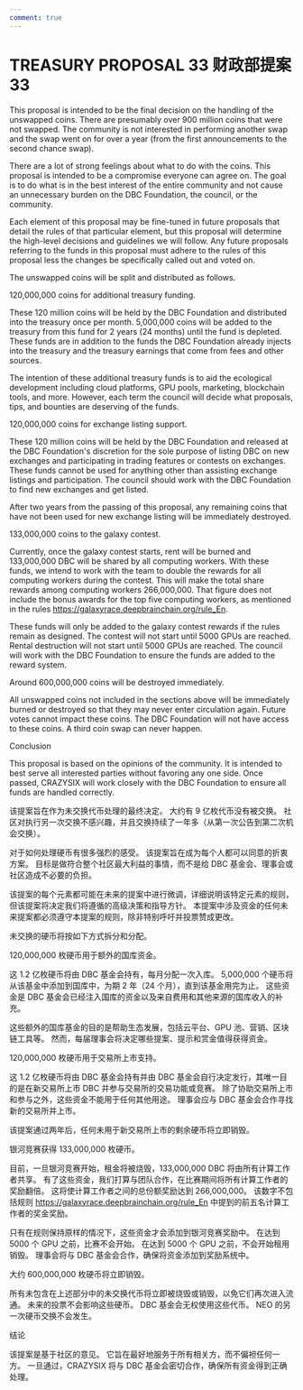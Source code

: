 ```yaml
---
comment: true
---
```


# TREASURY PROPOSAL 33 财政部提案 33

This proposal is intended to be the final decision on the handling of the unswapped coins. There are presumably over 900 million coins that were not swapped. The community is not interested in performing another swap and the swap went on for over a year (from the first announcements to the second chance swap).

There are a lot of strong feelings about what to do with the coins. This proposal is intended to be a compromise everyone can agree on. The goal is to do what is in the best interest of the entire community and not cause an unnecessary burden on the DBC Foundation, the council, or the community.

Each element of this proposal may be fine-tuned in future proposals that detail the rules of that particular element, but this proposal will determine the high-level decisions and guidelines we will follow. Any future proposals referring to the funds in this proposal must adhere to the rules of this proposal less the changes be specifically called out and voted on.

The unswapped coins will be split and distributed as follows.

120,000,000 coins for additional treasury funding.

These 120 million coins will be held by the DBC Foundation and distributed into the treasury once per month. 5,000,000 coins will be added to the treasury from this fund for 2 years (24 months) until the fund is depleted. These funds are in addition to the funds the DBC Foundation already injects into the treasury and the treasury earnings that come from fees and other sources.

The intention of these additional treasury funds is to aid the ecological development including cloud platforms, GPU pools, marketing, blockchain tools, and more. However, each term the council will decide what proposals, tips, and bounties are deserving of the funds.

120,000,000 coins for exchange listing support.

These 120 million coins will be held by the DBC Foundation and released at the DBC Foundation's discretion for the sole purpose of listing DBC on new exchanges and participating in trading features or contests on exchanges. These funds cannot be used for anything other than assisting exchange listings and participation. The council should work with the DBC Foundation to find new exchanges and get listed.

After two years from the passing of this proposal, any remaining coins that have not been used for new exchange listing will be immediately destroyed.

133,000,000 coins to the galaxy contest.

Currently, once the galaxy contest starts, rent will be burned and 133,000,000 DBC will be shared by all computing workers. With these funds, we intend to work with the team to double the rewards for all computing workers during the contest. This will make the total share rewards among computing workers 266,000,000. That figure does not include the bonus awards for the top five computing workers, as mentioned in the rules https://galaxyrace.deepbrainchain.org/rule_En.

These funds will only be added to the galaxy contest rewards if the rules remain as designed. The contest will not start until 5000 GPUs are reached. Rental destruction will not start until 5000 GPUs are reached. The council will work with the DBC Foundation to ensure the funds are added to the reward system.

Around 600,000,000 coins will be destroyed immediately.

All unswapped coins not included in the sections above will be immediately burned or destroyed so that they may never enter circulation again. Future votes cannot impact these coins. The DBC Foundation will not have access to these coins. A third coin swap can never happen.

Conclusion

This proposal is based on the opinions of the community. It is intended to best serve all interested parties without favoring any one side. Once passed, CRAZYSIX will work closely with the DBC Foundation to ensure all funds are handled correctly.

该提案旨在作为未交换代币处理的最终决定。 大约有 9 亿枚代币没有被交换。 社区对执行另一次交换不感兴趣，并且交换持续了一年多（从第一次公告到第二次机会交换）。

对于如何处理硬币有很多强烈的感受。 该提案旨在成为每个人都可以同意的折衷方案。 目标是做符合整个社区最大利益的事情，而不是给 DBC 基金会、理事会或社区造成不必要的负担。

该提案的每个元素都可能在未来的提案中进行微调，详细说明该特定元素的规则，但该提案将决定我们将遵循的高级决策和指导方针。 本提案中涉及资金的任何未来提案都必须遵守本提案的规则，除非特别呼吁并投票赞成更改。

未交换的硬币将按如下方式拆分和分配。

120,000,000 枚硬币用于额外的国库资金。

这 1.2 亿枚硬币将由 DBC 基金会持有，每月分配一次入库。 5,000,000 个硬币将从该基金中添加到国库中，为期 2 年（24 个月），直到该基金用完为止。 这些资金是 DBC 基金会已经注入国库的资金以及来自费用和其他来源的国库收入的补充。

这些额外的国库基金的目的是帮助生态发展，包括云平台、GPU 池、营销、区块链工具等。 然而，每届理事会将决定哪些提案、提示和赏金值得获得资金。

120,000,000 枚硬币用于交易所上市支持。

这 1.2 亿枚硬币将由 DBC 基金会持有并由 DBC 基金会自行决定发行，其唯一目的是在新交易所上市 DBC 并参与交易所的交易功能或竞赛。 除了协助交易所上市和参与之外，这些资金不能用于任何其他用途。 理事会应与 DBC 基金会合作寻找新的交易所并上市。

该提案通过两年后，任何未用于新交易所上市的剩余硬币将立即销毁。

银河竞赛获得 133,000,000 枚硬币。

目前，一旦银河竞赛开始，租金将被烧毁，133,000,000 DBC 将由所有计算工作者共享。 有了这些资金，我们打算与团队合作，在比赛期间将所有计算工作者的奖励翻倍。 这将使计算工作者之间的总份额奖励达到 266,000,000。 该数字不包括规则 https://galaxyrace.deepbrainchain.org/rule_En 中提到的前五名计算工作者的奖金奖励。

只有在规则保持原样的情况下，这些资金才会添加到银河竞赛奖励中。 在达到 5000 个 GPU 之前，比赛不会开始。 在达到 5000 个 GPU 之前，不会开始租用销毁。 理事会将与 DBC 基金会合作，确保将资金添加到奖励系统中。

大约 600,000,000 枚硬币将立即销毁。

所有未包含在上述部分中的未交换代币将立即被烧毁或销毁，以免它们再次进入流通。 未来的投票不会影响这些硬币。 DBC 基金会无权使用这些代币。 NEO 的另一次硬币交换不会发生。

结论

该提案是基于社区的意见。 它旨在最好地服务于所有相关方，而不偏袒任何一方。 一旦通过，CRAZYSIX 将与 DBC 基金会密切合作，确保所有资金得到正确处理。
